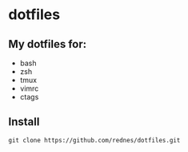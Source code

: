 # dotfiles

## My dotfiles for:

* bash
* zsh
* tmux
* vimrc
* ctags

## Install

```
git clone https://github.com/rednes/dotfiles.git
```
